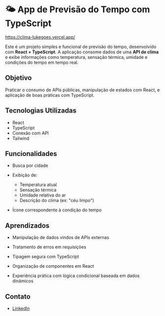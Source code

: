 # 🌤️ App de Previsão do Tempo com TypeScript
https://clima-lukegoes.vercel.app/

Este é um projeto simples e funcional de previsão do tempo, desenvolvido com **React + TypeScript**. A aplicação consome dados de uma **API de clima** e exibe informações como temperatura, sensação térmica, umidade e condições do tempo em tempo real.

## Objetivo

Praticar o consumo de APIs públicas, manipulação de estados com React, e aplicação de boas práticas com TypeScript.

## Tecnologias Utilizadas

- React
- TypeScript
- Conexão com API
- Tailwind

## Funcionalidades

- Busca por cidade

- Exibição de:

  - Temperatura atual
  - Sensação térmica
  - Umidade relativa do ar
  - Descrição do clima (ex: "céu limpo")

- Ícone correspondente à condição do tempo

## Aprendizados
- Manipulação de dados vindos de APIs externas

- Tratamento de erros em requisições

- Tipagem segura com TypeScript

- Organização de componentes em React

- Experiência prática com lógica condicional baseada em dados dinâmicos

## Contato
- [LinkedIn](https://www.linkedin.com/in/lukgoes/)
